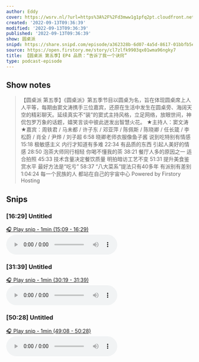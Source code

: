```yaml
---
author: Eddy
cover: https://wsrv.nl/?url=https%3A%2F%2Fd3mww1g1pfq2pt.cloudfront.net%2FAvatar%2Fcl7zkcpvy0a0h01wi8uxbccdv%2F1666234585141.jpg&w=200&h=200
created: '2022-09-13T09:36:39'
modified: '2022-09-13T09:36:39'
published: '2022-09-13T09:36:39'
show: 圆桌派
snipd: https://share.snipd.com/episode/a362328b-6d07-4a5d-8617-01bbfb5e5ff4
source: https://open.firstory.me/story/cl7zlfk9903qx01wma96ngky7
title: 【圆桌派 第五季】EP4 品质：“告诉了我一个诀窍”
type: podcast-episode
---
```



## Show notes
> 【圆桌派 第五季】《圆桌派》第五季节目以圆桌为名，旨在体现圆桌席上人人平等，每期由窦文涛携手三位嘉宾，还原在生活中发生在圆桌旁、海阔天空的精彩聊天。延续真实不“装”的窦式主持风格，立足网络，放眼世间，神侃包罗万象的话题，嬉笑言谈中彼此迸发出智慧火花。  ★主持人：窦文涛  ★嘉宾：周轶君 / 马未都 / 许子东 / 邓亚萍 / 陈佩斯 / 陈晓卿 / 任长箴 / 李松蔚 / 肖全 / 尹烨 / 刘子超     6:58  晓卿老师衣服像鱼子酱 说到吃特别有情感   15:18  极敏感主义 内行才知道有多难   22:34  有品质的东西 引起人美好的情感   28:50  泡茶大师同行相轻 你喝不懂我的茶   38:21  餐厅人多的原因之一 适合拍照   45:33  技术含量决定餐饮质量 明拍暗访工艺不变   51:31  提升美食鉴赏水平 最好方法是“吃亏”   58:37  “八大菜系”提法只有40多年 有派别有差别   1:04:24  每一个民族的人 都站在自己的宇宙中心
> Powered by  Firstory Hosting

## Snips
### [16:29] Untitled
[🎧 Play snip - 1min️ (15:09 - 16:29)](https://share.snipd.com/snip/15517ecf-6d8f-43a6-b045-ce4c29635210)
<audio controls> <source src="https://backend.endpoints.firstory-709db.cloud.goog/play.mp3?url=https%3A%2F%2Fd3mww1g1pfq2pt.cloudfront.net%2FRecord%2Fcl7zkcpvy0a0h01wi8uxbccdv%2Fcl7zlfk9903qy01wmc9gveiau.mp3%3Fv%3D1663041720167#t=15:09,16:29"> </audio>
### [31:39] Untitled
[🎧 Play snip - 1min️ (30:19 - 31:39)](https://share.snipd.com/snip/24f2336f-278e-4292-9a15-b32b2bbe03f6)
<audio controls> <source src="https://backend.endpoints.firstory-709db.cloud.goog/play.mp3?url=https%3A%2F%2Fd3mww1g1pfq2pt.cloudfront.net%2FRecord%2Fcl7zkcpvy0a0h01wi8uxbccdv%2Fcl7zlfk9903qy01wmc9gveiau.mp3%3Fv%3D1663041720167#t=30:19,31:39"> </audio>
### [50:28] Untitled
[🎧 Play snip - 1min️ (49:08 - 50:28)](https://share.snipd.com/snip/ad76b5f6-28fc-4dc3-b7ce-d8208d521832)
<audio controls> <source src="https://backend.endpoints.firstory-709db.cloud.goog/play.mp3?url=https%3A%2F%2Fd3mww1g1pfq2pt.cloudfront.net%2FRecord%2Fcl7zkcpvy0a0h01wi8uxbccdv%2Fcl7zlfk9903qy01wmc9gveiau.mp3%3Fv%3D1663041720167#t=49:08,50:28"> </audio>
